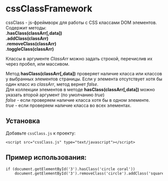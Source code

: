 # cssClassFramework
cssClass - js-фреймворк для работы с CSS классами DOM элементов. 
Содержит методы:  
**.hasClass(classArr[,data])**</br>
**.addClass(classArr)**</br>
**.removeClass(classArr)**</br>
**.toggleClass(classArr)**</br>

Классы в аргументе _ClassArr_ можно задать строкой, перечислив их через пробел, или массивом.</br>

Метод **hasClass(classArr[,data])** проверяет наличие класса или классов у выбранных элементов страницы. 
Если у элемента отсутствует хотя бы один класс из _classArr_, метод вернет _false_.</br>
Для коллекции элементов в методе **hasClass(classArr[,data])** можно указать второй аргумент (по умолчанию _true_)</br>
_false_ - если проверяем наличие класса хотя бы в одном элементе.</br>
_true_ - если проверяем наличие класса во всех элементах.</br>

## Установка

Добавьте `cssClass.js` к проекту:

```<script src="cssClass.js" type="text/javascript"></script>```

## Пример использования:
```html
if (document.getElementById('3').hasClass('circle coral'))
	document.getElementById('3').removeClass('circle').addClass('square');
```
